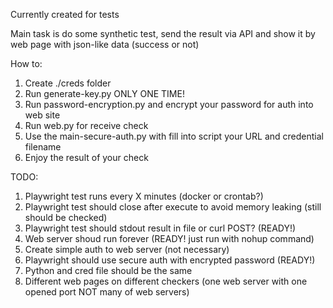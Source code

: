 Currently created for tests

Main task is do some synthetic test, send the result via API and show it by web page with json-like data (success or not)

How to:
  1. Create ./creds folder
  2. Run generate-key.py ONLY ONE TIME!
  3. Run password-encryption.py and encrypt your password for auth into web site
  4. Run web.py for receive check 
  4. Use the main-secure-auth.py with fill into script your URL and credential filename
  5. Enjoy the result of your check


TODO:
  1. Playwright test runs every X minutes (docker or crontab?)
  2. Playwright test should close after execute to avoid memory leaking (still should be checked)
  3. Playwright test should stdout result in file or curl POST? (READY!)
  4. Web server shoud run forever (READY! just run with nohup command)
  5. Create simple auth to web server (not necessary)
  6. Playwright should use secure auth with encrypted password (READY!)
  7. Python and cred file should be the same
  8. Different web pages on different checkers (one web server with one opened port NOT many of web servers)
